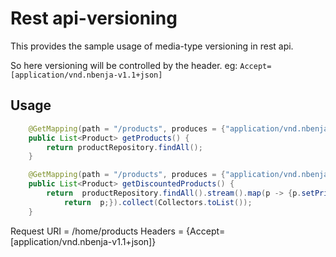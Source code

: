 # Rest api-versioning

This provides the sample usage of media-type versioning in rest api.

So here versioning will be controlled by the header. eg:
`Accept=[application/vnd.nbenja-v1.1+json]`

## Usage
```java
    @GetMapping(path = "/products", produces = {"application/vnd.nbenja-v1.0+json"})
    public List<Product> getProducts() {
        return productRepository.findAll();
    }
```

```java
    @GetMapping(path = "/products", produces = {"application/vnd.nbenja-v1.1+json"})
    public List<Product> getDiscountedProducts() {
        return  productRepository.findAll().stream().map(p -> {p.setPrice(p.getPrice() -100);
            return  p;}).collect(Collectors.toList());
    }
```

Request URI = /home/products
Headers = {Accept=[application/vnd.nbenja-v1.1+json]}
